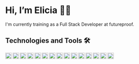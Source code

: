 # Hi, I’m Elicia 👋🏽

I'm currently training as a Full Stack Developer at futureproof.

## Technologies and Tools 🛠️

<img align="left" alt="Python" width="20px" src="https://img.shields.io/badge/Python-3776AB?style=for-the-badge&logo=python&logoColor=white" />
<img align="left" alt="HTML5" width="20px" src="https://img.shields.io/badge/HTML5-E34F26?style=for-the-badge&logo=html5&logoColor=white" />
<img align="left" alt="CSS3" width="20px" src="https://img.shields.io/badge/CSS3-1572B6?style=for-the-badge&logo=css3&logoColor=white" />
<img align="left" alt="JavaScript" width="20px" src="https://img.shields.io/badge/JavaScript-323330?style=for-the-badge&logo=javascript&logoColor=F7DF1E" />
<img align="left" alt="MongoDB" width="20px" src="https://img.shields.io/badge/MongoDB-4EA94B?style=for-the-badge&logo=mongodb&logoColor=white" />
<img align="left" alt="PostgreSQL" width="20px" src="https://img.shields.io/badge/PostgreSQL-316192?style=for-the-badge&logo=postgresql&logoColor=white" />
<img align="left" alt="Node.js" width="20px" src="https://img.shields.io/badge/Node.js-339933?style=for-the-badge&logo=nodedotjs&logoColor=white" />
<img align="left" alt="Npm" width="20px" src="https://img.shields.io/badge/npm-CB3837?style=for-the-badge&logo=npm&logoColor=white" />
<img align="left" alt="Jest" width="20px" src="https://img.shields.io/badge/Jest-C21325?style=for-the-badge&logo=jest&logoColor=white" />
<img align="left" alt="Express.js" width="20px" src="https://img.shields.io/badge/Express.js-000000?style=for-the-badge&logo=express&logoColor=white" />
<img align="left" alt="Bootstrap" width="20px" src="https://img.shields.io/badge/Bootstrap-563D7C?style=for-the-badge&logo=bootstrap&logoColor=white" />
<img align="left" alt="Microsoft" width="20px" src="https://img.shields.io/badge/Microsoft-666666?style=for-the-badge&logo=microsoft&logoColor=white" />
<img align="left" alt="Docker" width="20px" src="https://img.shields.io/badge/Docker-2CA5E0?style=for-the-badge&logo=docker&logoColor=white" />
<img align="left" alt="Netlify" width="20px" src="https://img.shields.io/badge/Netlify-00C7B7?style=for-the-badge&logo=netlify&logoColor=white" />
<img align="left" alt="Visual Studio Code" width="20px" src="https://img.shields.io/badge/Visual_Studio_Code-0078D4?style=for-the-badge&logo=visual%20studio%20code&logoColor=white" />
